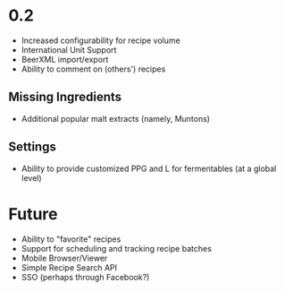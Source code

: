 0.2
====
* Increased configurability for recipe volume
* International Unit Support
* BeerXML import/export
* Ability to comment on (others') recipes

Missing Ingredients
--------------------
* Additional popular malt extracts (namely, Muntons)

Settings
--------
* Ability to provide customized PPG and L for fermentables (at a global level)

Future
====
* Ability to "favorite" recipes
* Support for scheduling and tracking recipe batches
* Mobile Browser/Viewer
* Simple Recipe Search API
* SSO (perhaps through Facebook?)
